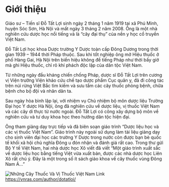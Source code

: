 # Giới thiệu
Giáo sư – Tiến sĩ Đỗ Tất Lợi sinh ngày 2 tháng 1 năm 1919 tại xã Phú Minh, huyện Sóc Sơn, Hà Nội và mất ngày 3 tháng 2 năm 2008. Ông là một nhà nghiên cứu dược học nổi tiếng và là “cây đại thụ” của nền y học cổ truyền Việt Nam.

Đỗ Tất Lợi học khoa Dược trường Y Dược toàn cấp Đông Dương trong thời gian 1939 – 1944 thời Pháp thuộc. Sau khi tốt nghiệp ông mở Hiệu thuốc ở phố Hàng Gai, Hà Nội trên biển hiệu không đề tiếng Pháp như thời bấy giờ mà ghi Hiệu thuốc, chỉ rõ khí phách độc lập của dân tộc Việt Nam.

Từ những ngày đầu kháng chiến chống Pháp, dược sĩ Đỗ Tất Lợi trên cương vị Viện trưởng Viện khảo cứu chế tạo dược phẩm Cục quân y, đã đi công tác trên núi rừng Việt Bắc tìm kiếm và sưu tầm các cây thuốc phòng bệnh, chữa bệnh cho bộ đội và nhân dân ta.

Sau ngày hòa bình lập lại, với nhiệm vụ Chủ nhiệm bộ môn dược liệu Trường Đại học Y dược Hà Nội, ông đã nghiên cứu về dược liệu, vị thuốc Việt Nam và các cây di thực từ nước ngoài. Đỗ Tất Lợi có công xây dựng bộ môn về nghiên cứu và tư duy khoa học theo hướng dân tộc hiện đại.

Ông tham giảng dạy trực tiếp và đã biên soạn giáo trình “Dược liệu học và các vị thuốc Việt Nam”. Giáo trình này ngoài sử dụng làm tài liệu giảng dạy cho sinh viên đại học các trường Y Dược trong nước còn được bạn bè quốc tế khối xã hội chủ nghĩa Đông u đón nhận và đánh giá rất cao. Trong thư gửi Bộ Y tế Việt Nam, hai nhà dược học Xô viết đã viết “Một giáo trình xuất sắc về dược liệu học bằng tiếng Việt vừa xuất bản, được các nhà dược học Liên Xô rất chú ý. Đây là một trong số ít sách giáo khoa về cây thuốc vùng Đông Nam Á…”

![Những Cây Thuốc Và Vị Thuốc Việt Nam ](/imgs/do-tat-loi/cay-thuoc-va-vi-thuoc-viet-nam.jpg)
Link https://vnras.com/author/dotatloi/